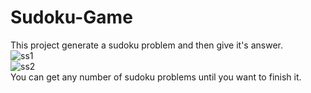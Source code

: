 # Sudoku-Game
This project generate a sudoku problem and then give it's answer. <br>
![ss1](https://user-images.githubusercontent.com/106556481/171879025-ac15ccb3-3546-4829-a00f-a2e36f34593a.jpg)<br>
![ss2](https://user-images.githubusercontent.com/106556481/171879257-a1f6e294-0e79-4467-9fd9-ae2f175b00b9.jpg)<br>
You can get any number of sudoku problems until you want to finish it.
